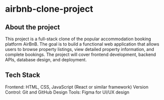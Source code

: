 # airbnb-clone-project

## About the project
This project is a full-stack clone of the popular accommodation booking platform AirBnB. The goal is to build a functional web application that allows users to browse property listings, view detailed property information, and complete bookings. The project will cover frontend development, backend APIs, database design, and deployment.

## Tech Stack
Frontend: HTML, CSS, JavaScript (React or similar framework)
Version Control: Git and GitHub
Design Tools: Figma for UI/UX design

